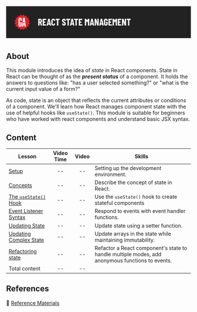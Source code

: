 # ![React State Management](../assets/hero.png)

## About

This module introduces the idea of *state* in React components. State in React can be thought of as the ***present status*** of a component. It holds the answers to questions like: "has a user selected something?" or "what is the current input value of a form?"

As code, state is an object that reflects the current attributes or conditions of a component. We'll learn how React manages component state with the use of helpful hooks like `useState()`. This module is suitable for beginners who have worked with react components and understand basic JSX syntax.

## Content

| Lesson | Video Time | Video | Skills |
| ------ | :--------: | :---: | ------ |
| [Setup](../setup/README.md)                                   | -- | -- | Setting up the development environment.                                                         |
| [Concepts](../concepts/README.md)                             | -- | -- | Describe the concept of state in React.                                                         |
| [The `useState()` Hook](../the-use-state-hook/README.md)      | -- | -- | Use the `useState()` hook to create stateful components                                         |
| [Event Listener Syntax](../event-listener-syntax/README.md)   | -- | -- | Respond to events with event handler functions.                                                 |
| [Updating State](../updating-state/README.md)                 | -- | -- | Update state using a setter function.                                                           |
| [Updating Complex State](../updating-complex-state/README.md) | -- | -- | Update arrays in the state while maintaining immutability.                                      |
| [Refactoring state](../refactoring-state/README.md)           | -- | -- | Refactor a React component's state to handle multiple modes, add anonymous functions to events. |
| Total content                                                 | -- | -- |                                                                                                 |

## References

📖 [Reference Materials](../references/README.md)
